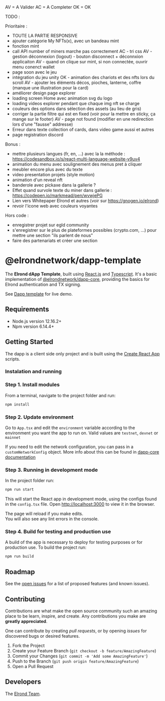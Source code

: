 AV = A Valider
AC = A Completer
OK = OK

TODO :

Prioritaire :
- TOUTE LA PARTIE RESPONSIVE
- ajouter catégorie My NFTs(x), avec un bandeau mint
- fonction mint
- call API number of miners marche pas correctement
AC - tri css
AV - gestion déconnexion (logout) - bouton disconnect + déconnxion applicaiton
AV - quand on clique sur mint, si non connectée, ouvrir menu conenct wallet
- page soon avec le jeu
- intégration du jeu unity
OK - animation des chariots et des nfts lors du scroll
AV - ajouter les éléments décos, pioches, lanterne, coffre (manque une illustration pour la card)
- améliorer design page explorer
- loading screen Home avec animation svg du logo
- loading videos explorer pendant que chaque img nft se charge
- couleurs des options dans sélection des assets (au lieu de gris)
- corriger la partie filtre qui est en fixed (voir pour la mettre en sticky, ça mange sur le footer)
AV - page not found (modifier en une redirection lors d'une "fausse" addresse)
- Erreur dans texte collection of cards, dans video game aussi et autres
- page registration discord

Bonus :
- mettre plusieurs langues (fr, en, ...) avec la la méthode : https://codesandbox.io/s/react-multi-language-website-v9uv4
- animation du menu avec soulignement des menus pret à cliquer
- meubler encore plus avec du texte
- video presentation projets (style motion)
- animation d'un reveal nft
- banderole avec pickaxe dans la gallerie ?
- Effet quand survole texte du miner dans gallerie : https://codepen.io/markmead/pen/wvwjePG
- Lien vers Whitepaper Elrond et autres (voir sur https://gnogen.io/elrond)
- revoir l'icone web avec couleurs voyantes

Hors code :
- enregistrer projet sur egld community
- s'enregistrer sur le plus de plateformes possibles (crypto.com, ...) pour mettre une section "ils parlent de nous"
- faire des partenariats et créer une section



# @elrondnetwork/dapp-template
The __Elrond dApp Template__, built using [React.js](https://reactjs.org/) and [Typescript](https://www.typescriptlang.org/).
It's a basic implementation of [@elrondnetwork/dapp-core](https://www.npmjs.com/package/@elrondnetwork/dapp-core), providing the basics for Elrond authentication and TX signing.

See [Dapp template](https://dapp-template.elrond.com/) for live demo.

## Requirements

* Node.js version 12.16.2+
* Npm version 6.14.4+

## Getting Started

The dapp is a client side only project and is built using the [Create React App](https://create-react-app.dev)  scripts.

### Instalation and running

### Step 1. Install modules

From a terminal, navigate to the project folder and run:

```bash
npm install
```

### Step 2. Update environment

Go to `App.tsx` and edit the `environment` variable according to the environment you want the app to run on.
Valid values are `testnet`, `devnet` or `mainnet`

If you need to edit the network configuration, you can pass in a `customNetworkConfig` object.
More info about this can be found in [dapp-core documentation](https://github.com/ElrondNetwork/dapp-core)

### Step 3. Running in development mode

In the project folder run:

```bash
npm run start
```

This will start the React app in development mode, using the configs found in the `config.tsx` file.
Open [http://localhost:3000](http://localhost:3000) to view it in the browser.

The page will reload if you make edits.\
You will also see any lint errors in the console.

### Step 4. Build for testing and production use

A build of the app is necessary to deploy for testing purposes or for production use.
To build the project run:

```bash
npm run build
```

## Roadmap

See the [open issues](https://github.com/ElrondNetwork/dapp-template/issues) for a list of proposed features (and known issues).

## Contributing

Contributions are what make the open source community such an amazing place to be learn, inspire, and create. Any contributions you make are **greatly appreciated**.

One can contribute by creating _pull requests_, or by opening _issues_ for discovered bugs or desired features.

1. Fork the Project
2. Create your Feature Branch (`git checkout -b feature/AmazingFeature`)
3. Commit your Changes (`git commit -m 'Add some AmazingFeature'`)
4. Push to the Branch (`git push origin feature/AmazingFeature`)
5. Open a Pull Request

## Developers

The [Elrond Team](https://elrond.com/team/).

